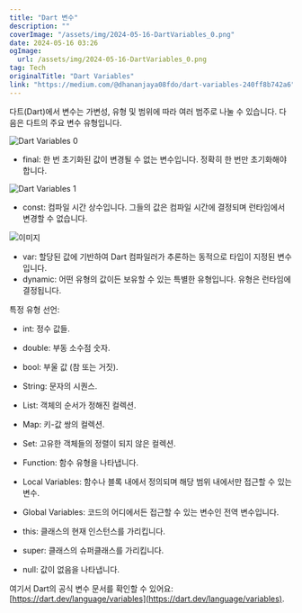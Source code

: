 ```yaml
---
title: "Dart 변수"
description: ""
coverImage: "/assets/img/2024-05-16-DartVariables_0.png"
date: 2024-05-16 03:26
ogImage: 
  url: /assets/img/2024-05-16-DartVariables_0.png
tag: Tech
originalTitle: "Dart Variables"
link: "https://medium.com/@dhananjaya08fdo/dart-variables-240ff8b742a6"
---
```



다트(Dart)에서 변수는 가변성, 유형 및 범위에 따라 여러 범주로 나눌 수 있습니다. 다음은 다트의 주요 변수 유형입니다.

![Dart Variables 0](/assets/img/2024-05-16-DartVariables_0.png)

- final: 한 번 초기화된 값이 변경될 수 없는 변수입니다. 정확히 한 번만 초기화해야 합니다.

![Dart Variables 1](/assets/img/2024-05-16-DartVariables_1.png)



- const: 컴파일 시간 상수입니다. 그들의 값은 컴파일 시간에 결정되며 런타임에서 변경할 수 없습니다.

![이미지](/assets/img/2024-05-16-DartVariables_2.png)

- var: 할당된 값에 기반하여 Dart 컴파일러가 추론하는 동적으로 타입이 지정된 변수입니다.
- dynamic: 어떤 유형의 값이든 보유할 수 있는 특별한 유형입니다. 유형은 런타임에 결정됩니다.

특정 유형 선언:



- int: 정수 값들.
- double: 부동 소수점 숫자.
- bool: 부울 값 (참 또는 거짓).
- String: 문자의 시퀀스.
- List: 객체의 순서가 정해진 컬렉션.
- Map: 키-값 쌍의 컬렉션.
- Set: 고유한 객체들의 정렬이 되지 않은 컬렉션.

- Function: 함수 유형을 나타냅니다.

- Local Variables: 함수나 블록 내에서 정의되며 해당 범위 내에서만 접근할 수 있는 변수.
- Global Variables: 코드의 어디에서든 접근할 수 있는 변수인 전역 변수입니다.

- this: 클래스의 현재 인스턴스를 가리킵니다.
- super: 클래스의 슈퍼클래스를 가리킵니다.
- null: 값이 없음을 나타냅니다.



여기서 Dart의 공식 변수 문서를 확인할 수 있어요: [https://dart.dev/language/variables](https://dart.dev/language/variables).